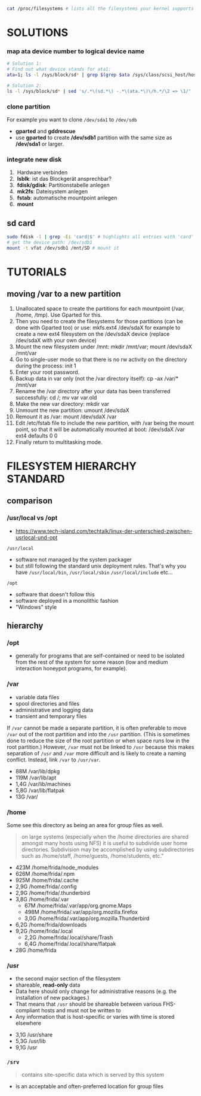 
```sh
cat /proc/filesystems # lists all the filesystems your kernel supports
```
# SOLUTIONS

### map ata device number to logical device name

```sh
# Solution 1:
# Find out what device stands for ata1:
ata=1; ls -l /sys/block/sd* | grep $(grep $ata /sys/class/scsi_host/host*/unique_id | awk -F'/' '{print $5}')

# Solution 2:
ls -l /sys/block/sd* | sed 's/.*\(sd.*\) -.*\(ata.*\)\/h.*/\2 => \1/'
```

### clone partition

For example you want to clone `/dev/sda1` to `/dev/sdb`

* **gparted** and **gddrescue**
* use **gparted** to create **/dev/sdb1** partition with the same size as **/dev/sda1** or larger.

### integrate new disk

1. ​	Hardware verbinden
2. ​	**lsblk**: ist das Blockgerät ansprechbar?
3. ​	**fdisk/gdisk**: Partitionstabelle anlegen
4. ​	**mk2fs**: Dateisystem anlegen
5. ​	**fstab**: automatische mountpoint anlegen
6. ​	**mount**

## sd card

```sh
sudo fdisk -l | grep -Ei 'card|$' # highlights all entries with 'card'
# get the device path: /dev/sdb1
mount -t vfat /dev/sdb1 /mnt/SD # mount it
```

# TUTORIALS

## moving /var to a new partition

1. Unallocated space to create the partitions for each mountpoint (/var, /home, /tmp). Use Gparted for this.
2. Then you need to create the filesystems for those partitions (can be done with Gparted too) or use: mkfs.ext4 /dev/sdaX for example to create a new ext4 filesystem on the /dev/sdaX device (replace /dev/sdaX with your own device)
3. Mount the new filesystem under /mnt: mkdir /mnt/var; mount /dev/sdaX /mnt/var
4. Go to single-user mode so that there is no rw activity on the directory during the process: init 1
5. Enter your root password.
6. Backup data in var only (not the /var directory itself): cp -ax /var/* /mnt/var
7. Rename the /var directory after your data has been transferred successfully: cd /; mv var var.old
8. Make the new var directory: mkdir var
9. Unmount the new partition: umount /dev/sdaX
10. Remount it as /var: mount /dev/sdaX /var
11. Edit /etc/fstab file to include the new partition, with /var being the mount point, so that it will be automatically mounted at boot: /dev/sdaX /var ext4 defaults 0 0
12. Finally return to multitasking mode.

# FILESYSTEM HIERARCHY STANDARD

## comparison

### /usr/local vs /opt

- https://www.tech-island.com/techtalk/linux-der-unterschied-zwischen-usrlocal-und-opt

`/usr/local` 
- software not managed by the system packager
- but still following the standard unix deployment rules.
  That's why you have `/usr/local/bin`, `/usr/local/sbin` `/usr/local/include` etc...

`/opt` 
- software that doesn't follow this 
- software deployed in a monolithic fashion
- "Windows" style

## hierarchy

### /opt

- generally for programs that are self-contained or need to be isolated from the rest of the system for some reason (low and medium interaction honeypot programs, for example).

### /var

* variable data files
* spool directories and files
* administrative and logging data
* transient and temporary files

If `/var` cannot be made a separate partition, it is often preferable to move `/var` out of the root partition and into the `/usr` partition.  (This is sometimes done to reduce the size of the root partition or when space runs low in the root partition.)  However, `/var` must not be linked to `/usr` because this makes separation of `/usr` and `/var` more difficult and is likely to create a naming conflict.  Instead, link `/var` to `/usr/var`.

- 88M	/var/lib/dpkg
- 119M	/var/lib/apt
- 1,4G	/var/lib/machines
- 5,8G	/var/lib/flatpak
- 13G     /var/

### /home

Some see this directory as being an area for group files as well. 

> on large systems (especially when the /home directories are shared amongst many hosts using NFS) it is useful to subdivide user home directories.  Subdivision may be accomplished by using subdirectories such as  /home/staff, /home/guests, /home/students, etc."

- 423M	/home/frida/node_modules
- 626M	/home/frida/.npm
- 925M	/home/frida/.cache
- 2,9G	/home/frida/.config
- 2,9G	/home/frida/.thunderbird
- 3,8G	/home/frida/.var
    - 67M	/home/frida/.var/app/org.gnome.Maps
    - 498M	/home/frida/.var/app/org.mozilla.firefox
    - 3,0G	/home/frida/.var/app/org.mozilla.Thunderbird
- 6,2G	/home/frida/downloads
- 9,2G	/home/frida/.local
    - 2,2G	/home/frida/.local/share/Trash
    - 6,4G	/home/frida/.local/share/flatpak
- 28G	    /home/frida
### /usr

* the second major section of the filesystem
* shareable, **read-only** data
* Data here should only change for administrative reasons (e.g. the installation of new  packages.)
* That means that `/usr` should be shareable between various FHS-compliant hosts and must not be written to
* Any information that is host-specific or varies with time is stored elsewhere

- 3,1G     /usr/share
- 5,3G	/usr/lib
- 9,1G	    /usr

### `/srv`

> contains site-specific data which is served by this system

- is an acceptable and often-preferred location for group files

